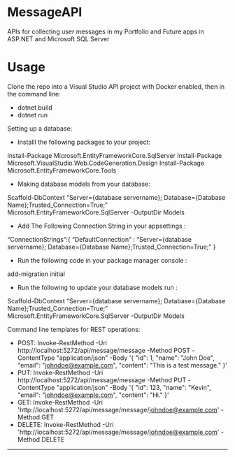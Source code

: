 # MessageAPI
APIs for collecting user messages in my Portfolio and Future apps in ASP.NET and Microsoft SQL Server

# Usage

Clone the repo into a Visual Studio API project with Docker enabled, then in the command line:

- dotnet build
- dotnet run

Setting up a database:
<br>
- Installl the following packages to your project:

Install-Package Microsoft.EntityFrameworkCore.SqlServer
Install-Package Microsoft.VisualStudio.Web.CodeGeneration.Design
Install-Package Microsoft.EntityFrameworkCore.Tools

- Making database models from your database:

Scaffold-DbContext “Server={database servername}; Database={Database Name};Trusted_Connection=True;” Microsoft.EntityFrameworkCore.SqlServer -OutputDir Models

- Add The Following Connection String in your appsettings :

“ConnectionStrings”:{
 “DefaultConnection” : “Server={database servername}; Database={Database Name};Trusted_Connection=True;”
}

- Run the following code in your  package manager console :

add-migration initial

- Run the following to update your database models run :

Scaffold-DbContext “Server={database servername}; Database={Database Name};Trusted_Connection=True;” Microsoft.EntityFrameworkCore.SqlServer -OutputDir Models

Command line templates for REST operations:

- POST:  Invoke-RestMethod -Uri http://localhost:5272/api/message/message -Method POST -ContentType "application/json" -Body '{ "id": 1, "name": "John Doe", "email": "johndoe@example.com", "content": "This is a test message." }'
- PUT:  Invoke-RestMethod -Uri http://localhost:5272/api/message/message -Method PUT -ContentType "application/json" -Body '{ "id": 123, "name": "Kevin", "email": "johndoe@example.com", "content": "Hi." }'
- GET:  Invoke-RestMethod -Uri 'http://localhost:5272/api/message/message/johndoe@example.com' -Method GET
- DELETE: Invoke-RestMethod -Uri 'http://localhost:5272/api/message/message/johndoe@example.com' -Method DELETE
****
